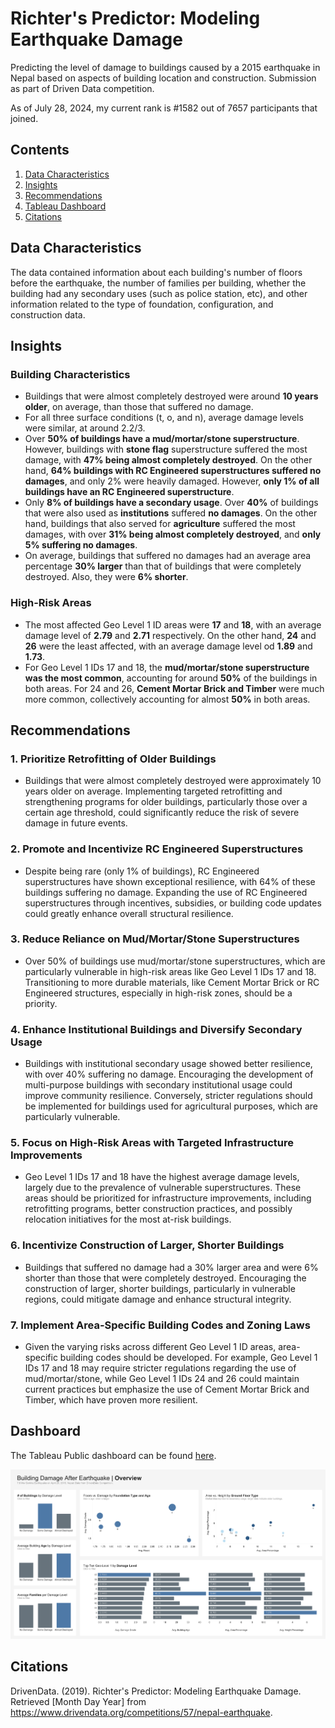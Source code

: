 # Richter's Predictor: Modeling Earthquake Damage
Predicting the level of damage to buildings caused by a 2015 earthquake in Nepal based on aspects of building location and construction. Submission as part of Driven Data competition.

As of July 28, 2024, my current rank is #1582 out of 7657 participants that joined.

## Contents
1. [Data Characteristics](#data-characteristics)
2. [Insights](#insights)
3. [Recommendations](#recommendations)
4. [Tableau Dashboard](#dashboard)
5. [Citations](#citations)

## Data Characteristics
The data contained information about each building's number of floors before the earthquake, the number of families per building, whether the building had any secondary uses (such as police station, etc), and other information related to the type of foundation, configuration, and construction data.

## Insights
### Building Characteristics
- Buildings that were almost completely destroyed were around **10 years older**, on average, than those that suffered no damage.
- For all three surface conditions (t, o, and n), average damage levels were similar, at around 2.2/3.
- Over **50% of buildings have a mud/mortar/stone superstructure**. However, buildings with **stone flag** superstructure suffered the most damage, with **47% being almost completely destroyed**. On the other hand, **64% buildings with RC Engineered superstructures suffered no damages**, and only 2% were heavily damaged. However, **only 1% of all buildings have an RC Engineered superstructure**.
- Only **8% of buildings have a secondary usage**. Over **40%** of buildings that were also used as **institutions** suffered **no damages**. On the other hand, buildings that also served for **agriculture** suffered the most damages, with over **31% being almost completely destroyed**, and **only 5% suffering no damages**.
- On average, buildings that suffered no damages had an average area percentage **30% larger** than that of buildings that were completely destroyed. Also, they were **6% shorter**.

### High-Risk Areas
- The most affected Geo Level 1 ID areas were **17** and **18**, with an average damage level of **2.79** and **2.71** respectively. On the other hand, **24** and **26** were the least affected, with an average damage level od **1.89** and **1.73**.
- For Geo Level 1 IDs 17 and 18, the **mud/mortar/stone superstructure was the most common**, accounting for around **50%** of the buildings in both areas. For 24 and 26, **Cement Mortar Brick and Timber** were much more common, collectively accounting for almost **50%** in both areas.

## Recommendations
### 1. **Prioritize Retrofitting of Older Buildings**
- Buildings that were almost completely destroyed were approximately 10 years older on average. Implementing targeted retrofitting and strengthening programs for older buildings, particularly those over a certain age threshold, could significantly reduce the risk of severe damage in future events.

### 2. **Promote and Incentivize RC Engineered Superstructures**
- Despite being rare (only 1% of buildings), RC Engineered superstructures have shown exceptional resilience, with 64% of these buildings suffering no damage. Expanding the use of RC Engineered superstructures through incentives, subsidies, or building code updates could greatly enhance overall structural resilience.

### 3. **Reduce Reliance on Mud/Mortar/Stone Superstructures**
- Over 50% of buildings use mud/mortar/stone superstructures, which are particularly vulnerable in high-risk areas like Geo Level 1 IDs 17 and 18. Transitioning to more durable materials, like Cement Mortar Brick or RC Engineered structures, especially in high-risk zones, should be a priority.

### 4. **Enhance Institutional Buildings and Diversify Secondary Usage**
- Buildings with institutional secondary usage showed better resilience, with over 40% suffering no damage. Encouraging the development of multi-purpose buildings with secondary institutional usage could improve community resilience. Conversely, stricter regulations should be implemented for buildings used for agricultural purposes, which are particularly vulnerable.

### 5. **Focus on High-Risk Areas with Targeted Infrastructure Improvements**
- Geo Level 1 IDs 17 and 18 have the highest average damage levels, largely due to the prevalence of vulnerable superstructures. These areas should be prioritized for infrastructure improvements, including retrofitting programs, better construction practices, and possibly relocation initiatives for the most at-risk buildings.

### 6. **Incentivize Construction of Larger, Shorter Buildings**
- Buildings that suffered no damage had a 30% larger area and were 6% shorter than those that were completely destroyed. Encouraging the construction of larger, shorter buildings, particularly in vulnerable regions, could mitigate damage and enhance structural integrity.

### 7. **Implement Area-Specific Building Codes and Zoning Laws**
- Given the varying risks across different Geo Level 1 ID areas, area-specific building codes should be developed. For example, Geo Level 1 IDs 17 and 18 may require stricter regulations regarding the use of mud/mortar/stone, while Geo Level 1 IDs 24 and 26 could maintain current practices but emphasize the use of Cement Mortar Brick and Timber, which have proven more resilient.

## Dashboard
The Tableau Public dashboard can be found [here](https://public.tableau.com/app/profile/owen.xu/viz/DashboardTemplate_17238271781070/EarthquakeDashboard).

![Dashboard](dashboard.png)

## Citations
DrivenData. (2019). Richter's Predictor: Modeling Earthquake Damage. Retrieved [Month Day Year] from https://www.drivendata.org/competitions/57/nepal-earthquake.